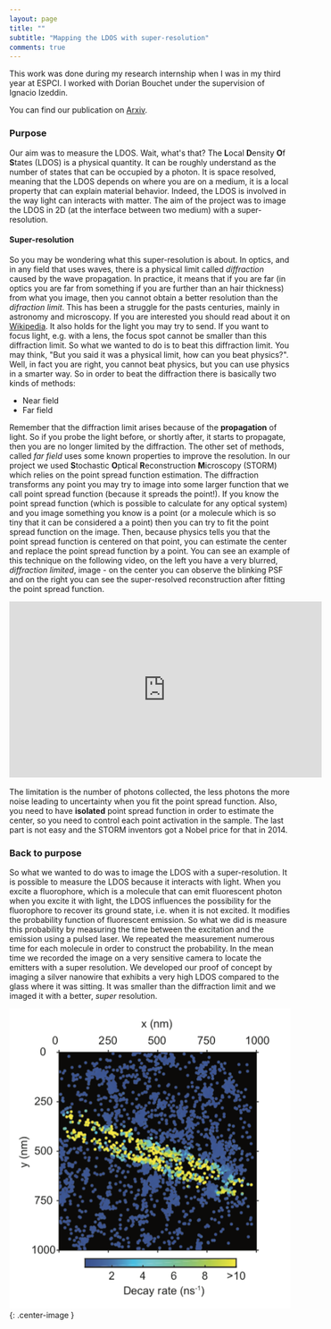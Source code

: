 ```yaml
---
layout: page
title: ""
subtitle: "Mapping the LDOS with super-resolution"
comments: true
---
```


This work was done during my research internship when I was in my third year at ESPCI. I worked with Dorian Bouchet under the supervision of Ignacio Izeddin.

You can find our publication on [Arxiv](https://arxiv.org/abs/1809.02778).

### Purpose

Our aim was to measure the LDOS. Wait, what's that? The **L**ocal **D**ensity **O**f **S**tates (LDOS) is a physical quantity. It can be roughly understand as the number of states that can be occupied by a photon. It is space resolved, meaning that the LDOS depends on where you are on a medium, it is a local property that can explain material behavior. Indeed, the LDOS is involved in the way light can interacts with matter. The aim of the project was to image the LDOS in 2D (at the interface between two medium) with a super-resolution.

#### Super-resolution

So you may be wondering what this super-resolution is about. In optics, and in any field that uses waves, there is a physical limit called *diffraction* caused by the wave propagation. In practice, it means that if you are far (in optics you are far from something if you are further than an hair thickness) from what you image, then you cannot obtain a better resolution than the *difraction limit*. This has been a struggle for the pasts centuries, mainly in astronomy and microscopy. If you are interested you should read about it on [Wikipedia](https://en.wikipedia.org/wiki/Diffraction). It also holds for the light you may try to send. If you want to focus light, e.g. with a lens, the focus spot cannot be smaller than this diffraction limit. So what we wanted to do is to beat this diffraction limit. You may think, "But you said it was a physical limit, how can you beat physics?". Well, in fact you are right, you cannot beat physics, but you can use physics in a smarter way. So in order to beat the diffraction there is basically two kinds of methods:
- Near field
- Far field

Remember that the diffraction limit arises because of the **propagation** of light. So if you probe the light before, or shortly after, it starts to propagate, then you are no longer limited by the diffraction. The other set of methods, called *far field* uses some known properties to improve the resolution. In our project we used **S**tochastic **O**ptical **R**econstruction **M**icroscopy (STORM) which relies on the point spread function estimation. The diffraction transforms any point you may try to image into some larger function that we call point spread function (because it spreads the point!). If you know the point spread function (which is possible to calculate for any optical system) and you image something you know is a point (or a molecule which is so tiny that it can be considered a a point) then you can try to fit the point spread function on the image. Then, because physics tells you that the point spread function is centered on that point, you can estimate the center and replace the point spread function by a point. You can see an example of this technique on the following video, on the left you have a very blurred, *diffraction limited*, image - on the center you can observe the blinking PSF and on the right you can see the super-resolved reconstruction after fitting the point spread function.

<center>
<iframe width="560" height="315" src="https://www.youtube.com/embed/RE70GuMCzww" frameborder="0" allow="accelerometer; autoplay; encrypted-media; gyroscope; picture-in-picture" allowfullscreen></iframe>
</center>

The limitation is the number of photons collected, the less photons the more noise leading to uncertainty when you fit the point spread function. Also, you need to have **isolated** point spread function in order to estimate the center, so you need to control each point activation in the sample. The last part is not easy and the STORM inventors got a Nobel price for that in 2014.

### Back to purpose

So what we wanted to do was to image the LDOS with a super-resolution. It is possible to measure the LDOS because it interacts with light. When you excite a fluorophore, which is a molecule that can emit fluorescent photon when you excite it with light, the LDOS influences the possibility for the fluorophore to recover its ground state, i.e. when it is not excited. It modifies the probability function of fluorescent emission. So what we did is measure this probability by measuring the time between the excitation and the emission using a pulsed laser. We repeated the measurement numerous time for each molecule in order to construct the probability. In the mean time we recorded the image on a very sensitive camera to locate the emitters with a super resolution. We developed our proof of concept by imaging a silver nanowire that exhibits a very high LDOS compared to the glass where it was sitting. It was smaller than the diffraction limit and we imaged it with a better, *super* resolution.

![LDOS on a nanowire](../img/ldos.png){: .center-image }
